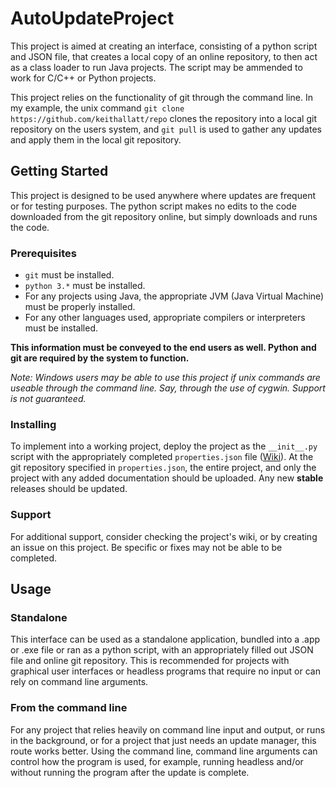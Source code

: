 # AutoUpdateProject

This project is aimed at creating an interface, consisting of a python script and JSON file, that creates a local copy of an online repository, to then act as a class loader to run Java projects. The script may be ammended to work for C/C++ or Python projects.

This project relies on the functionality of git through the command line. In my example, the unix command `git clone https://github.com/keithallatt/repo` clones the repository into a local git repository on the users system, and `git pull` is used to gather any updates and apply them in the local git repository.

## Getting Started

This project is designed to be used anywhere where updates are frequent or for testing purposes. The python script makes no edits to the code downloaded from the git repository online, but simply downloads and runs the code.

### Prerequisites

* `git` must be installed.
* `python 3.*` must be installed.
* For any projects using Java, the appropriate JVM (Java Virtual Machine) must be properly installed.
* For any other languages used, appropriate compilers or interpreters must be installed.

**This information must be conveyed to the end users as well. Python and git are required by the system to function.**

*Note: Windows users may be able to use this project if unix commands are useable through the command line. Say, through the use of cygwin. Support is not guaranteed.*

### Installing

To implement into a working project, deploy the project as the `__init__.py` script with the appropriately completed `properties.json` file ([Wiki](https://github.com/keithallatt/AutoUpdateProject/wiki/JSON)). At the git repository specified in `properties.json`, the entire project, and only the project with any added documentation should be uploaded. Any new **stable** releases should be updated. 

### Support

For additional support, consider checking the project's wiki, or by creating an issue on this project. Be specific or fixes may not be able to be completed.

## Usage

### Standalone

This interface can be used as a standalone application, bundled into a .app or .exe file or ran as a python script, with an appropriately filled out JSON file and online git repository. This is recommended for projects with graphical user interfaces or headless programs that require no input or can rely on command line arguments.

### From the command line

For any project that relies heavily on command line input and output, or runs in the background, or for a project that just needs an update manager, this route works better. Using the command line, command line arguments can control how the program is used, for example, running headless and/or without running the program after the update is complete.


